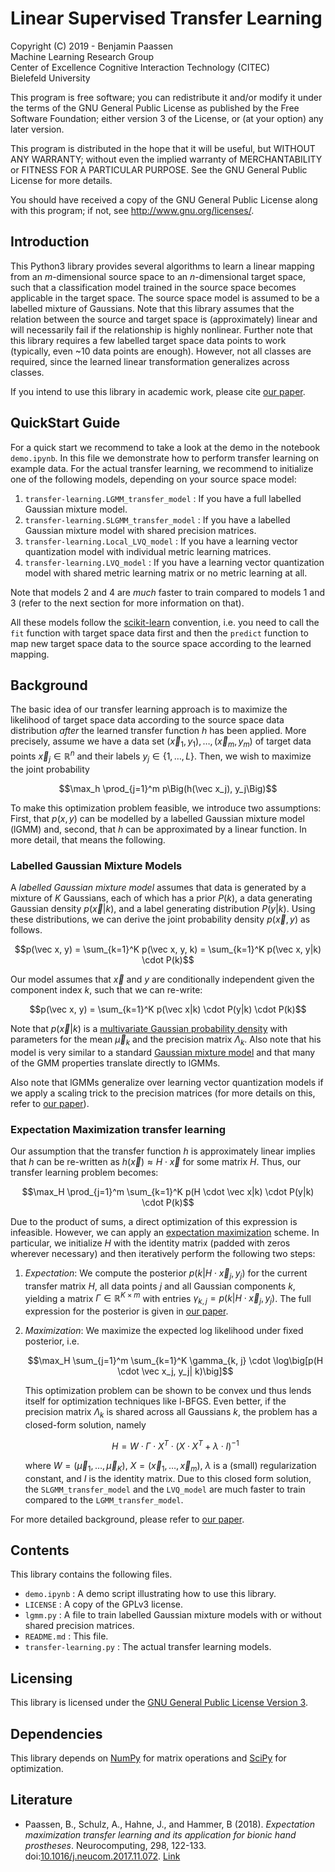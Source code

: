 # Linear Supervised Transfer Learning  

Copyright (C) 2019 - Benjamin Paassen  
Machine Learning Research Group  
Center of Excellence Cognitive Interaction Technology (CITEC)  
Bielefeld University

This program is free software; you can redistribute it and/or modify
it under the terms of the GNU General Public License as published by
the Free Software Foundation; either version 3 of the License, or
(at your option) any later version.

This program is distributed in the hope that it will be useful,
but WITHOUT ANY WARRANTY; without even the implied warranty of
MERCHANTABILITY or FITNESS FOR A PARTICULAR PURPOSE.  See the
GNU General Public License for more details.

You should have received a copy of the GNU General Public License
along with this program; if not, see <http://www.gnu.org/licenses/>.

## Introduction

This Python3 library provides several algorithms to learn a linear mapping from
an $`m`$-dimensional source space to an $`n`$-dimensional target space, such that
a classification model trained in the source space becomes applicable in the
target space. The source space model is assumed to be a labelled mixture of
Gaussians. Note that this library assumes that the relation between the source
and target space is (approximately) linear and will necessarily fail if the
relationship is highly nonlinear. Further note that this library requires a
few labelled target space data points to work (typically, even ~10 data points
are enough). However, not all classes are required, since the learned linear
transformation generalizes across classes.

If you intend to use this library in academic work, please cite [our paper][1].

## QuickStart Guide

For a quick start we recommend to take a look at the demo in the notebook
`demo.ipynb`. In this file we demonstrate how to perform transfer learning
on example data. For the actual transfer learning, we recommend to initialize
one of the following models, depending on your source space model:

1. `transfer-learning.LGMM_transfer_model` : If you have a full labelled Gaussian
  mixture model.
2. `transfer-learning.SLGMM_transfer_model` : If you have a labelled Gaussian
  mixture model with shared precision matrices.
3. `transfer-learning.Local_LVQ_model` : If you have a learning vector
  quantization model with individual metric learning matrices.
4. `transfer-learning.LVQ_model` : If you have a learning vector quantization
  model with shared metric learning matrix or no metric learning at all.

Note that models 2 and 4 are _much_ faster to train compared to models 1 and 3
(refer to the next section for more information on that).

All these models follow the [scikit-learn][2] convention, i.e. you need to call
the `fit` function with target space data first and then the `predict` function
to map new target space data to the source space according to the learned
mapping.

## Background

The basic idea of our transfer learning approach is to maximize the likelihood
of target space data according to the source space data distribution _after_ the
learned transfer function $`h`$ has been applied. More precisely, assume we have
a data set $`(\vec x_1, y_1), \ldots, (\vec x_m, y_m)`$ of target data points
$\vec x_j \in \mathbb{R}^n$ and their labels $y_j \in \{1, \ldots, L\}$.
Then, we wish to maximize the joint probability

```math
\max_h \prod_{j=1}^m p\Big(h(\vec x_j), y_j\Big)
```

To make this optimization problem feasible, we introduce two assumptions:
First, that $`p(x, y)`$ can be modelled by a labelled Gaussian mixture
model (lGMM) and, second, that $`h`$ can be approximated by a linear function.
In more detail, that means the following.

### Labelled Gaussian Mixture Models

A _labelled Gaussian mixture model_ assumes that data is generated by a mixture
of $`K`$ Gaussians, each of which has a prior $`P(k)`$, a data generating
Gaussian density $`p(\vec x|k)`$, and a label generating distribution
$`P(y|k)`$. Using these distributions, we can derive the joint probability
density $`p(\vec x, y)`$ as follows.

```math
p(\vec x, y) = \sum_{k=1}^K p(\vec x, y, k) = \sum_{k=1}^K p(\vec x, y|k) \cdot P(k)
```

Our model assumes that $`\vec x`$ and $`y`$ are conditionally independent given
the component index $`k`$, such that we can re-write:

```math
p(\vec x, y) = \sum_{k=1}^K p(\vec x|k) \cdot P(y|k) \cdot P(k)
```

Note that $`p(\vec x|k)`$ is a [multivariate Gaussian probability density][5]
with parameters for the mean $`\vec \mu_k`$ and the precision matrix
$`\Lambda_k`$. Also note that his model is very similar to a standard
[Gaussian mixture model][6] and that many of the GMM properties translate
directly to lGMMs.

Also note that lGMMs generalize over learning vector quantization models if we
apply a scaling trick to the precision matrices (for more details on this,
refer to [our paper][1]).

### Expectation Maximization transfer learning

Our assumption that the transfer function $`h`$ is approximately linear implies
that $`h`$ can be re-written as $`h(\vec x) \approx H \cdot \vec x`$ for some
matrix $`H`$. Thus, our transfer learning problem becomes:

```math
\max_H \prod_{j=1}^m \sum_{k=1}^K p(H \cdot \vec x|k) \cdot P(y|k) \cdot P(k)
```

Due to the product of sums, a direct optimization of this expression is
infeasible. However, we can apply an [expectation maximization][6] scheme.
In particular, we initialize $`H`$ with the identity matrix (padded with zeros
wherever necessary) and then iteratively perform the following two steps:

1. _Expectation_: We compute the posterior $`p(k|H \cdot \vec x_j, y_j)`$
	for the current transfer matrix $`H`$, all data points $`j`$ and all
    Gaussian components $`k`$, yielding a matrix $`\Gamma \in \mathbb{R}^{K \times m}`$
    with entries $`\gamma_{k,j} = p(k|H \cdot \vec x_j, y_j)`$. The full
    expression for the posterior is given in [our paper][1].
2. _Maximization_: We maximize the expected log likelihood under fixed posterior,
    i.e.
    
    ```math
    \max_H \sum_{j=1}^m \sum_{k=1}^K \gamma_{k, j} \cdot \log\big[p(H \cdot \vec x_j, y_j| k)\big]
    ```

	This optimization problem can be shown to be convex und thus lends itself
	for optimization techniques like l-BFGS. Even better, if the precision
	matrix $`\Lambda_k`$ is shared across all Gaussians $`k`$, the problem has
	a closed-form solution, namely
	
	```math
	H = W \cdot \Gamma \cdot X^T \cdot (X \cdot X^T + \lambda \cdot I)^{-1}
	```
	
	where $`W = (\vec \mu_1, \ldots, \vec \mu_K)`$, $`X = (\vec x_1, \ldots, \vec x_m)`$,
	$`\lambda`$ is a (small) regularization constant, and $`I`$ is the identity
	matrix. Due to this closed form solution, the `SLGMM_transfer_model` and
	the `LVQ_model` are much faster to train compared to the
	`LGMM_transfer_model`.

For more detailed background, please refer to [our paper][1].

## Contents

This library contains the following files.

* `demo.ipynb` : A demo script illustrating how to use this library.
* `LICENSE` : A copy of the GPLv3 license.
* `lgmm.py` : A file to train labelled Gaussian mixture models with or without
  shared precision matrices.
* `README.md` : This file.
* `transfer-learning.py` : The actual transfer learning models.

## Licensing

This library is licensed under the [GNU General Public License Version 3][7].

## Dependencies

This library depends on [NumPy][3] for matrix operations and [SciPy][4] for
optimization.

## Literature

* Paassen, B., Schulz, A., Hahne, J., and Hammer, B (2018).
  _Expectation maximization transfer learning and its application for bionic hand prostheses_.
  Neurocomputing, 298, 122-133. doi:[10.1016/j.neucom.2017.11.072](https://doi.org/10.1016/j.neucom.2017.11.072). [Link][1]

<!-- References -->

[1]: https://arxiv.org/abs/1711.09256 "Paassen, B., Schulz, A., Hahne, J., and Hammer, B (2018). Expectation maximization transfer learning and its application for  bionic hand prostheses. Neurocomputing. accepted"
[2]: https://scikit-learn.org/stable/ "Scikit-learn homepage"
[3]: http://numpy.org/ "Numpy homepage"
[4]: https://scipy.org/ "SciPy homepage"
[5]: https://en.wikipedia.org/wiki/Multivariate_normal_distribution "Wikipedia page to multivariate Gaussian distributions"
[6]: http://web4.cs.ucl.ac.uk/staff/D.Barber/pmwiki/pmwiki.php?n=Brml.HomePage "Barber, D. (2012). _Bayesian Reasoning and Machine Learning_ Cambridge University Press."
[7]: https://www.gnu.org/licenses/gpl-3.0.en.html "The GNU General Public License Version 3"